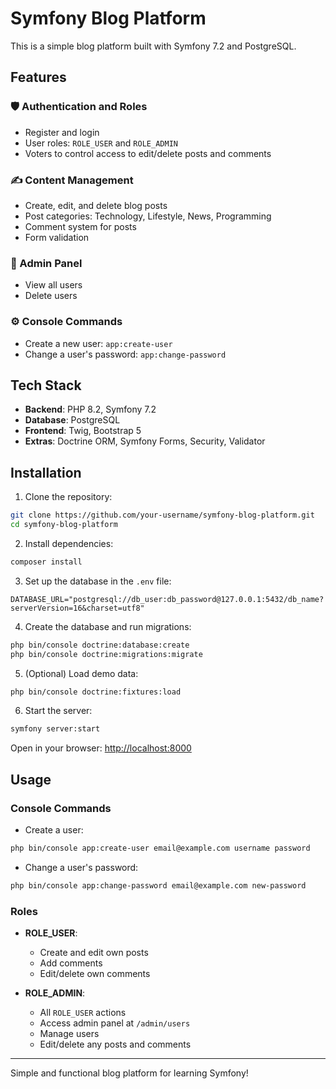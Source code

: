# Symfony Blog Platform

This is a simple blog platform built with Symfony 7.2 and PostgreSQL.

## Features

### 🛡️ Authentication and Roles
- Register and login
- User roles: `ROLE_USER` and `ROLE_ADMIN`
- Voters to control access to edit/delete posts and comments

### ✍️ Content Management
- Create, edit, and delete blog posts
- Post categories: Technology, Lifestyle, News, Programming
- Comment system for posts
- Form validation

### 👑 Admin Panel
- View all users
- Delete users

### ⚙️ Console Commands
- Create a new user: `app:create-user`
- Change a user's password: `app:change-password`

## Tech Stack
- **Backend**: PHP 8.2, Symfony 7.2
- **Database**: PostgreSQL
- **Frontend**: Twig, Bootstrap 5
- **Extras**: Doctrine ORM, Symfony Forms, Security, Validator

## Installation

1. Clone the repository:
```bash
git clone https://github.com/your-username/symfony-blog-platform.git
cd symfony-blog-platform
```

2. Install dependencies:
```bash
composer install
```

3. Set up the database in the `.env` file:
```env
DATABASE_URL="postgresql://db_user:db_password@127.0.0.1:5432/db_name?serverVersion=16&charset=utf8"
```

4. Create the database and run migrations:
```bash
php bin/console doctrine:database:create
php bin/console doctrine:migrations:migrate
```

5. (Optional) Load demo data:
```bash
php bin/console doctrine:fixtures:load
```

6. Start the server:
```bash
symfony server:start
```

Open in your browser: [http://localhost:8000](http://localhost:8000)

## Usage

### Console Commands
- Create a user:
```bash
php bin/console app:create-user email@example.com username password
```

- Change a user's password:
```bash
php bin/console app:change-password email@example.com new-password
```

### Roles
- **ROLE_USER**:
  - Create and edit own posts
  - Add comments
  - Edit/delete own comments

- **ROLE_ADMIN**:
  - All `ROLE_USER` actions
  - Access admin panel at `/admin/users`
  - Manage users
  - Edit/delete any posts and comments

---

Simple and functional blog platform for learning Symfony!
